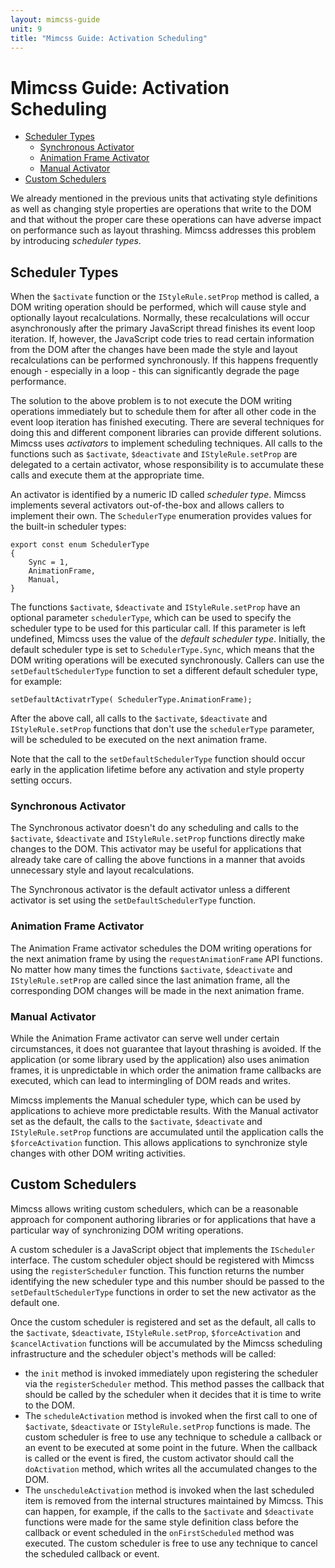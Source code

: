 ```yaml
---
layout: mimcss-guide
unit: 9
title: "Mimcss Guide: Activation Scheduling"
---
```


# Mimcss Guide: Activation Scheduling

- [Scheduler Types](#scheduler-types)
  - [Synchronous Activator](#synchronous-activator)
  - [Animation Frame Activator](#animation-frame-activator)
  - [Manual Activator](#manual-activator)
- [Custom Schedulers](#custom-schedulers)

We already mentioned in the previous units that activating style definitions as well as changing style properties are operations that write to the DOM and that without the proper care these operations can have adverse impact on performance such as layout thrashing. Mimcss addresses this problem by introducing *scheduler types*.

## Scheduler Types
When the `$activate` function or the `IStyleRule.setProp` method is called, a DOM writing operation should be performed, which will cause style and optionally layout recalculations. Normally, these recalculations will occur asynchronously after the primary JavaScript thread finishes its event loop iteration. If, however, the JavaScript code tries to read certain information from the DOM after the changes have been made the style and layout recalculations can be performed synchronously. If this happens frequently enough - especially in a loop - this can significantly degrade the page performance.

The solution to the above problem is to not execute the DOM writing operations immediately but to schedule them for after all other code in the event loop iteration has finished executing. There are several techniques for doing this and different component libraries can provide different solutions. Mimcss uses *activators* to implement scheduling techniques. All calls to the functions such as `$activate`, `$deactivate` and `IStyleRule.setProp` are delegated to a certain activator, whose responsibility is to accumulate these calls and execute them at the appropriate time.

An activator is identified by a numeric ID called *scheduler type*. Mimcss implements several activators out-of-the-box and allows callers to implement their own. The `SchedulerType` enumeration provides values for the built-in scheduler types:

```tsx
export const enum SchedulerType
{
    Sync = 1,
    AnimationFrame,
    Manual,
}
```

The functions `$activate`, `$deactivate` and `IStyleRule.setProp` have an optional parameter `schedulerType`, which can be used to specify the scheduler type to be used for this particular call. If this parameter is left undefined, Mimcss uses the value of the *default scheduler type*. Initially, the default scheduler type is set to `SchedulerType.Sync`, which means that the DOM writing operations will be executed synchronously. Callers can use the `setDefaultSchedulerType` function to set a different default scheduler type, for example:

```tsx
setDefaultActivatrType( SchedulerType.AnimationFrame);
```

After the above call, all calls to the `$activate`, `$deactivate` and `IStyleRule.setProp` functions that don't use the `schedulerType` parameter, will be scheduled to be executed on the next animation frame.

Note that the call to the `setDefaultSchedulerType` function should occur early in the application lifetime before any activation and style property setting occurs.

### Synchronous Activator
The Synchronous activator doesn't do any scheduling and calls to the `$activate`, `$deactivate` and `IStyleRule.setProp` functions directly make changes to the DOM. This activator may be useful for applications that already take care of calling the above functions in a manner that avoids unnecessary style and layout recalculations.

The Synchronous activator is the default activator unless a different activator is set using the `setDefaultSchedulerType` function.


### Animation Frame Activator
The Animation Frame activator schedules the DOM writing operations for the next animation frame by using the `requestAnimationFrame` API functions. No matter how many times the functions `$activate`, `$deactivate` and `IStyleRule.setProp` are called since the last animation frame, all the corresponding DOM changes will be made in the next animation frame.

### Manual Activator
While the Animation Frame activator can serve well under certain circumstances, it does not guarantee that layout thrashing is avoided. If the application (or some library used by the application) also uses animation frames, it is unpredictable in which order the animation frame callbacks are executed, which can lead to intermingling of DOM reads and writes.

Mimcss implements the Manual scheduler type, which can be used by applications to achieve more predictable results. With the Manual activator set as the default, the calls to the `$activate`, `$deactivate` and `IStyleRule.setProp` functions are accumulated until the application calls the `$forceActivation` function. This allows applications to synchronize style changes with other DOM writing activities.

## Custom Schedulers
Mimcss allows writing custom schedulers, which can be a reasonable approach for component authoring libraries or for applications that have a particular way of synchronizing DOM writing operations.

A custom scheduler is a JavaScript object that implements the `IScheduler` interface. The custom scheduler object should be registered with Mimcss using the `registerScheduler` function. This function returns the number identifying the new scheduler type and this number should be passed to the `setDefaultSchedulerType` functions in order to set the new activator as the default one.

Once the custom scheduler is registered and set as the default, all calls to the `$activate`, `$deactivate`, `IStyleRule.setProp`, `$forceActivation` and `$cancelActivation` functions will be accumulated by the Mimcss scheduling infrastructure and the scheduler object's methods will be called:

- the `init` method is invoked immediately upon registering the scheduler via the `registerScheduler` method. This method passes the callback that should be called by the scheduler when it decides that it is time to write to the DOM.
- The `scheduleActivation` method is invoked when the first call to one of `$activate`, `$deactivate` or `IStyleRule.setProp` functions is made. The custom scheduler is free to use any technique to schedule a callback or an event to be executed at some point in the future. When the callback is called or the event is fired, the custom activator should call the `doActivation` method, which writes all the accumulated changes to the DOM.
- The `unscheduleActivation` method is invoked when the last scheduled item is removed from the internal structures maintained by Mimcss. This can happen, for example, if the calls to the `$activate` and `$deactivate` functions were made for the same style definition class before the callback or event scheduled in the `onFirstScheduled` method was executed. The custom scheduler is free to use any technique to cancel the scheduled callback or event.




